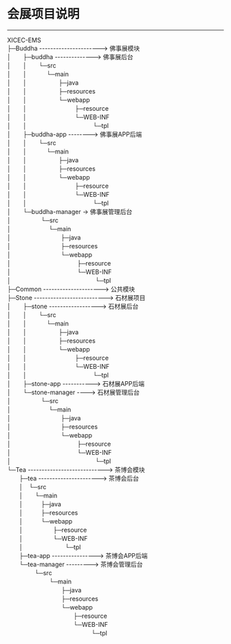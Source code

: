 # 会展项目说明

---

XICEC-EMS  
├─Buddha ----------------------> 佛事展模块  
│　　├─buddha --------------> 佛事展后台  
│　　│　　└─src  
│　　│　　　 └─main  
│　　│　　　 　　├─java  
│　　│　　　 　　├─resources  
│　　│　　　 　　└─webapp  
│　　│　　　　　　　　├─resource  
│　　│　　　　　　　　└─WEB-INF  
│　　│　　　　　　　　　　　└─tpl  
│　　├─buddha-app --------> 佛事展APP后端  
│　　│　　└─src  
│　　│　　　 └─main  
│　　│　　　 　　├─java  
│　　│　　　 　　├─resources  
│　　│　　　 　　└─webapp  
│　　│　　　　　　　　├─resource  
│　　│　　　　　　　　└─WEB-INF  
│　　│　　　　　　　　　　　└─tpl  
│　　└─buddha-manager -> 佛事展管理后台  
│　　　　　└─src  
│　　　　　 　└─main  
│　　　　　 　　　├─java  
│　　　　　 　　　├─resources  
│　　　　　 　　　└─webapp  
│　　　　　　　　　　　├─resource  
│　　　　　　　　　　　└─WEB-INF  
│　　　　　　　　　　　　　　└─tpl  
├─Common ---------------------> 公共模块  
├─Stone --------------------------> 石材展项目  
│　　├─stone ------------------> 石材展后台  
│　　│　　└─src  
│　　│　　　 └─main  
│　　│　　　 　　├─java  
│　　│　　　 　　├─resources  
│　　│　　　 　　└─webapp  
│　　│　　　　　　　　├─resource  
│　　│　　　　　　　　└─WEB-INF   
│　　│　　　　　　　　　　　└─tpl   
│　　├─stone-app -----------> 石材展APP后端  
│　　└─stone-manager ----> 石材展管理后台  
│　　　　　└─src  
│　　　　　　 └─main  
│　　　　　 　　　├─java  
│　　　　　 　　　├─resources  
│　　　　　 　　　└─webapp  
│　　　　　　　　　　　├─resource  
│　　　　　　　　　　　└─WEB-INF   
│　　　　　　　　　　　　　　└─tpl   
└─Tea ----------------------------> 茶博会模块  
　　├─tea ----------------------> 茶博会后台  
　　│　└─src  
　　│　　└─main  
　　│　　　├─java  
　　│　　　├─resources  
　　│　　　└─webapp  
　　│　　　　　├─resource  
　　│　　　　　└─WEB-INF   
　　│　　　　　　　└─tpl  
　　├─tea-app ----------------> 茶博会APP后端  
　　└─tea-manager ---------> 茶博会管理后台  
　　　 　 └─src  
　　　　　　　└─main  
　　　　　　　　　├─java  
　　　　　　　　　├─resources  
　　　　　　　　　└─webapp  
　　　　　　　　　　　├─resource  
　　　　　　　　　　　└─WEB-INF   
　　　　　　　　　　　　　　└─tpl   
